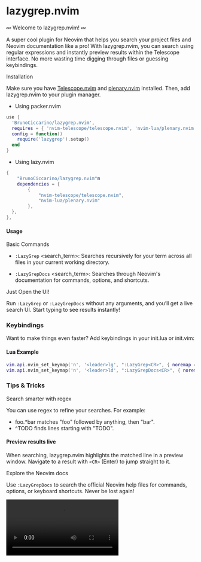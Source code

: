 # lazygrep.nvim

💤 Welcome to lazygrep.nvim! 💤

<vide src="./img/lazygrep.mp4">

A super cool plugin for Neovim that helps you search your project files and Neovim documentation like a pro! With lazygrep.nvim, you can search using regular expressions and instantly preview results within the Telescope interface. No more wasting time digging through files or guessing keybindings.

Installation

Make sure you have [Telescope.nvim](https://github.com/nvim-telescope/telescope.nvim) and [plenary.nvim](https://github.com/nvim-lua/plenary.nvim) installed. Then, add lazygrep.nvim to your plugin manager.

- Using packer.nvim

```lua
use {
  'BrunoCiccarino/lazygrep.nvim',
  requires = { 'nvim-telescope/telescope.nvim', 'nvim-lua/plenary.nvim' },
  config = function()
    require('lazygrep').setup()
  end
}
```
- Using lazy.nvim

```lua
{
    "BrunoCiccarino/lazygrep.nvim"m
    dependencies = {
        { 
            "nvim-telescope/telescope.nvim",
            "nvim-lua/plenary.nvim"  
        },
  },
},
```

#### Usage

Basic Commands

- `:LazyGrep` <search_term>: Searches recursively for your term across all files in your current working directory.

- `:LazyGrepDocs` <search_term>: Searches through Neovim's documentation for commands, options, and shortcuts.

Just Open the UI!

Run `:LazyGrep` or `:LazyGrepDocs` without any arguments, and you’ll get a live search UI. Start typing to see results instantly!

### Keybindings

Want to make things even faster? Add keybindings in your init.lua or init.vim:

#### **Lua Example**

```lua
vim.api.nvim_set_keymap('n', '<leader>lg', ":LazyGrep<CR>", { noremap = true, silent = true })
vim.api.nvim_set_keymap('n', '<leader>ld', ":LazyGrepDocs<CR>", { noremap = true, silent = true })
```

### Tips & Tricks

Search smarter with regex

You can use regex to refine your searches. For example:

- foo.*bar matches "foo" followed by anything, then "bar".
- ^TODO finds lines starting with "TODO".

#### Preview results live

When searching, lazygrep.nvim highlights the matched line in a preview window. Navigate to a result with `<CR>` (Enter) to jump straight to it.

Explore the Neovim docs

Use `:LazyGrepDocs` to search the official Neovim help files for commands, options, or keyboard shortcuts. Never be lost again!

<video src="./img/lazygrepdocs.mp4">
